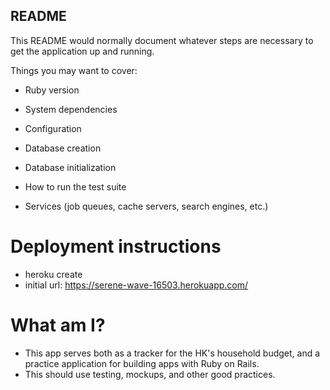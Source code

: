 ## README

This README would normally document whatever steps are necessary to get the
application up and running.

Things you may want to cover:

* Ruby version

* System dependencies

* Configuration

* Database creation

* Database initialization

* How to run the test suite

* Services (job queues, cache servers, search engines, etc.)

# Deployment instructions
* heroku create
* initial url: https://serene-wave-16503.herokuapp.com/ 

# What am I?
* This app serves both as a tracker for the HK's household budget, and a practice
	application for building apps with Ruby on Rails.
* This should use testing, mockups, and other good practices.

